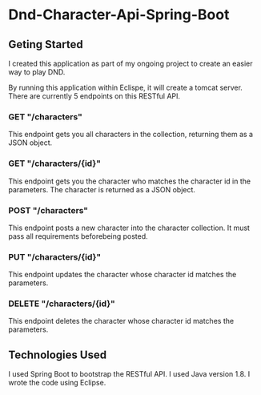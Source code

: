 # Dnd-Character-Api-Spring-Boot

## Geting Started

I created this application as part of my ongoing project to create an easier way to play DND.

By running this application within Eclispe, it will create a tomcat server. There are currently 5 endpoints on this RESTful API.

### GET "/characters"

This endpoint gets you all characters in the collection, returning them as a JSON object.

### GET "/characters/{id}"

This endpoint gets you the character who matches the character id in the parameters. The character is returned as a JSON object.

### POST "/characters"

This endpoint posts a new character into the character collection. It must pass all requirements beforebeing posted.

### PUT "/characters/{id}"

This endpoint updates the character whose character id matches the parameters.

### DELETE "/characters/{id}"

This endpoint deletes the character whose character id matches the parameters.

## Technologies Used

I used Spring Boot to bootstrap the RESTful API. I used Java version 1.8. I wrote the code using Eclipse.
